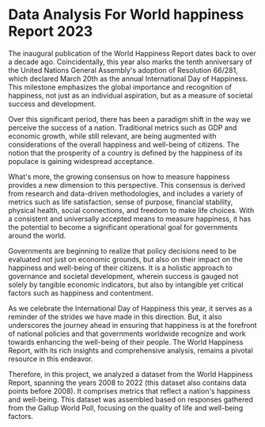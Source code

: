 # Data Analysis For World happiness Report 2023

The inaugural publication of the World Happiness Report dates back to over a decade ago. Coincidentally, this year also marks the tenth anniversary of the United Nations General Assembly's adoption of Resolution 66/281, which declared March 20th as the annual International Day of Happiness. This milestone emphasizes the global importance and recognition of happiness, not just as an individual aspiration, but as a measure of societal success and development.

Over this significant period, there has been a paradigm shift in the way we perceive the success of a nation. Traditional metrics such as GDP and economic growth, while still relevant, are being augmented with considerations of the overall happiness and well-being of citizens. The notion that the prosperity of a country is defined by the happiness of its populace is gaining widespread acceptance.

What's more, the growing consensus on how to measure happiness provides a new dimension to this perspective. This consensus is derived from research and data-driven methodologies, and includes a variety of metrics such as life satisfaction, sense of purpose, financial stability, physical health, social connections, and freedom to make life choices. With a consistent and universally accepted means to measure happiness, it has the potential to become a significant operational goal for governments around the world.

Governments are beginning to realize that policy decisions need to be evaluated not just on economic grounds, but also on their impact on the happiness and well-being of their citizens. It is a holistic approach to governance and societal development, wherein success is gauged not solely by tangible economic indicators, but also by intangible yet critical factors such as happiness and contentment.

As we celebrate the International Day of Happiness this year, it serves as a reminder of the strides we have made in this direction. But, it also underscores the journey ahead in ensuring that happiness is at the forefront of national policies and that governments worldwide recognize and work towards enhancing the well-being of their people. The World Happiness Report, with its rich insights and comprehensive analysis, remains a pivotal resource in this endeavor.

Therefore, in this project, we analyzed a dataset from the World Happiness Report, spanning the years 2008 to 2022 (this dataset also contains data points before 2008). It comprises metrics that reflect a nation's happiness and well-being. This dataset was assembled based on responses gathered from the Gallup World Poll, focusing on the quality of life and well-being factors.
